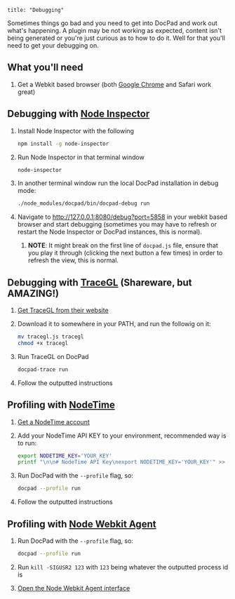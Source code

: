```
title: "Debugging"
```

Sometimes things go bad and you need to get into DocPad and work out what's happening. A plugin may be not working as expected, content isn't being generated or you're just curious as to how to do it. Well for that you'll need to get your debugging on.


## What you'll need

1. Get a Webkit based browser (both [Google Chrome](http://www.google.com/chrome/) and Safari work great)


## Debugging with [Node Inspector](https://github.com/dannycoates/node-inspector)

1. Install Node Inspector with the following

	``` bash
	npm install -g node-inspector
	```

1. Run Node Inspector in that terminal window

    ``` bash
    node-inspector
    ```

1. In another terminal window run the local DocPad installation in debug mode:

	``` bash
	./node_modules/docpad/bin/docpad-debug run
	```

1. Navigate to http://127.0.0.1:8080/debug?port=5858 in your webkit based browser and start debugging (sometimes you may have to refresh or restart the Node Inspector or DocPad instances, this is normal).
   
   1. **NOTE**: It might break on the first line of `docpad.js` file, ensure that you play it through (clicking the next button a few times) in order to refresh the view, this is normal.



## Debugging with [TraceGL](https://trace.gl/) (Shareware, but AMAZING!)

1. [Get TraceGL from their website](https://trace.gl/)

2. Download it to somewhere in your PATH, and run the followig on it:

	``` bash
    mv tracegl.js tracegl
    chmod +x tracegl
    ```

3. Run TraceGL on DocPad

	``` bash
    docpad-trace run
    ```

4. Follow the outputted instructions


## Profiling with [NodeTime](https://nodetime.com/)

1. [Get a NodeTime account](https://nodetime.com/)

2. Add your NodeTime API KEY to your environment, recommended way is to run:

	``` bash
	export NODETIME_KEY='YOUR_KEY'
	printf "\n\n# NodeTime API Key\nexport NODETIME_KEY='YOUR_KEY'" >> ~/.bash_profile
	```

3. Run DocPad with the `--profile` flag, so:

	``` bash
    docpad --profile run
    ```

4. Follow the outputted instructions


## Profiling with [Node Webkit Agent](https://github.com/c4milo/node-webkit-agent)

1. Run DocPad with the `--profile` flag, so:

	``` bash
    docpad --profile run
    ```

2. Run `kill -SIGUSR2 123` with `123` being whatever the outputted process id is

3. [Open the Node Webkit Agent interface](http://c4milo.github.io/node-webkit-agent/26.0.1410.65/inspector.html?host=localhost:9999&page=0)
